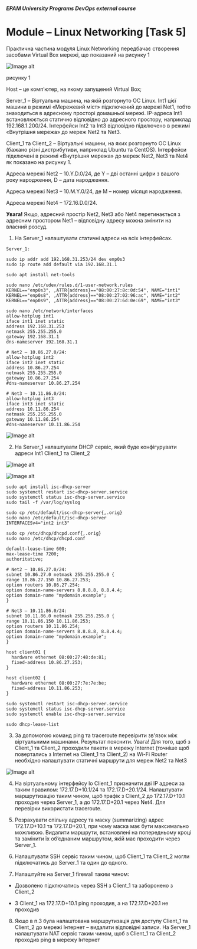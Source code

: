 ##### EPAM University Programs DevOps external course

# Module – Linux Networking [Task 5]

Практична частина модуля Linux Networking передбачає створення засобами Virtual Box мережі, що показаний на рисунку 1

![Image alt](img/module_5_task_5_part1_0.png)

рисунку 1

Host – це комп’ютер, на якому запущений Virtual Box;

Server_1 – Віртуальна машина, на якій розгорнуто ОС Linux. Int1 цієї машини в режимі «Мережевий міст» підключений до мережі Net1, тобто знаходиться в адресному просторі домашньої мережі. IP-адреса Int1 встановлюється статично відповідно до адресного простору, наприклад 192.168.1.200/24. Інтерфейси Int2 та Int3 відповідно підключено в режимі «Внутрішня мережа» до мереж Net2 та Net3.

Client_1 та Client_2 – Віртуальні машини, на яких розгорнуто ОС Linux (бажано різні дистрибутиви, наприклад Ubuntu та CentOS). Інтерфейси підключені в режимі «Внутрішня мережа» до мереж Net2, Net3 та Net4 як показано на рисунку 1.

Адреса мережі Net2 – 10.Y.D.0/24, де Y – дві останні цифри з вашого року народження, D – дата народження.

Адреса мережі Net3 – 10.M.Y.0/24, де M – номер місяця народження.

Адреса мережі Net4 – 172.16.D.0/24.

__Увага!__ Якщо, адресний простір Net2, Net3 або Net4 перетинається з адресним простором Net1 – відповідну адресу можна змінити на власний розсуд.


1. На Server_1 налаштувати статичні адреси на всіх інтерфейсах.

```
Server_1:

sudo ip addr add 192.168.31.253/24 dev enp0s3
sudo ip route add default via 192.168.31.1

sudo apt install net-tools

sudo nano /etc/udev/rules.d/1-user-network.rules
KERNEL=="enp0s3", ,ATTR{address}=="08:00:27:8c:0d:54", NAME="int1"
KERNEL=="enp0s8", ,ATTR{address}=="08:00:27:02:96:ac", NAME="int2"
KERNEL=="enp0s9", ,ATTR{address}=="08:00:27:6d:0e:69", NAME="int3"

sudo nano /etc/network/interfaces
allow-hotplug int1
iface int1 inet static
address 192.168.31.253
netmask 255.255.255.0
gateway 192.168.31.1
dns-nameserver 192.168.31.1

# Net2 – 10.86.27.0/24:
allow-hotplug int2
iface int2 inet static
address 10.86.27.254
netmask 255.255.255.0
gateway 10.86.27.254
#dns-nameserver 10.86.27.254

# Net3 – 10.11.86.0/24:
allow-hotplug int3
iface int3 inet static
address 10.11.86.254
netmask 255.255.255.0
gateway 10.11.86.254
#dns-nameserver 10.11.86.254
```

![Image alt](img/module_5_task_5_part1_1.png)

2. На Server_1 налаштувати DHCP сервіс, який буде конфігурувати адреси Int1 Client_1 та Client_2

![Image alt](img/module_5_task_5_part1_2.png)

![Image alt](img/module_5_task_5_part1_2-1.png)

```
sudo apt install isc-dhcp-server
sudo systemctl restart isc-dhcp-server.service
sudo systemctl status isc-dhcp-server.service
sudo tail -f /var/log/syslog

sudo cp /etc/default/isc-dhcp-server{,.orig}
sudo nano /etc/default/isc-dhcp-server
INTERFACESv4="int2 int3"

sudo cp /etc/dhcp/dhcpd.conf{,.orig}
sudo nano /etc/dhcp/dhcpd.conf

default-lease-time 600;
max-lease-time 7200;
authoritative;

# Net2 – 10.86.27.0/24:
subnet 10.86.27.0 netmask 255.255.255.0 {
range 10.86.27.150 10.86.27.253;
option routers 10.86.27.254;
option domain-name-servers 8.8.8.8, 8.8.4.4;
option domain-name "mydomain.example";
}

# Net3 – 10.11.86.0/24:
subnet 10.11.86.0 netmask 255.255.255.0 {
range 10.11.86.150 10.11.86.253;
option routers 10.11.86.254;
option domain-name-servers 8.8.8.8, 8.8.4.4;
option domain-name "mydomain.example";
}

host client01 {
  hardware ethernet 08:00:27:48:de:81;
  fixed-address 10.86.27.253;
}

host client02 {
  hardware ethernet 08:00:27:7e:7e:be;
  fixed-address 10.11.86.253;
}

sudo systemctl restart isc-dhcp-server.service
sudo systemctl status isc-dhcp-server.service
sudo systemctl enable isc-dhcp-server.service

sudo dhcp-lease-list
```

3. За допомогою команд ping та traceroute перевірити зв'язок між віртуальними машинами. Результат пояснити.
Увага! Для того, щоб з Client_1 та Client_2 проходили пакети в мережу Internet (точніше щоб повертались з Internet на Client_1 та Client_2) на Wi-Fi Router необхідно налаштувати статичні маршрути для мереж Net2 та Net3

![Image alt](img/module_5_task_5_part1_3.png)

4. На віртуальному інтерфейсу lo Client_1 призначити дві ІР адреси за таким правилом: 172.17.D+10.1/24 та 172.17.D+20.1/24. Налаштувати маршрутизацію таким чином, щоб трафік з Client_2 до 172.17.D+10.1 проходив через Server_1, а до 172.17.D+20.1 через Net4. Для перевірки використати traceroute.

5. Розрахувати спільну адресу та маску (summarizing) адрес 172.17.D+10.1 та 172.17.D+20.1, при чому маска має бути максимально можливою. Видалити маршрути, встановлені на попередньому кроці та замінити їх об’єднаним маршрутом, якій має проходити через Server_1.

6. Налаштувати SSH сервіс таким чином, щоб Client_1 та Client_2 могли підключатись до Server_1 та один до одного.

7. Налаштуйте на Server_1 firewall таким чином:

+ Дозволено підключатись через SSH з Client_1 та заборонено з Client_2

+ З Client_1 на 172.17.D+10.1 ping проходив, а на 172.17.D+20.1 не проходив

8. Якщо в п.3 була налаштована маршрутизація для доступу Client_1 та Client_2 до мережі Інтернет – видалити відповідні записи. На Server_1 налаштувати NAT сервіс таким чином, щоб з Client_1 та Client_2 проходив ping в мережу Інтернет
